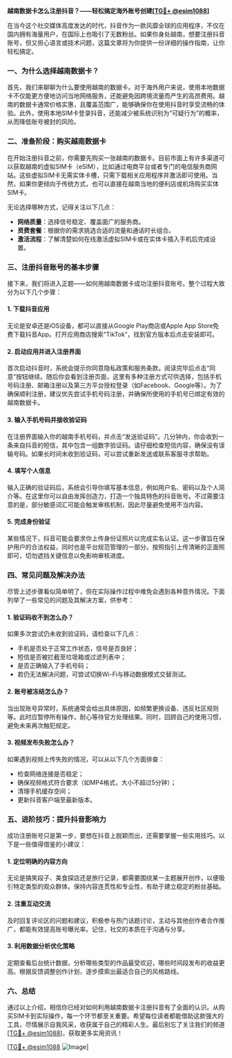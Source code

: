 **越南数据卡怎么注册抖音？——轻松搞定海外账号创建[[TG💪+ @esim1088](https://t.me/s/esim1088)]**

在当今这个社交媒体高度发达的时代，抖音作为一款风靡全球的应用程序，不仅在国内拥有海量用户，在国际上也吸引了无数粉丝。如果你身处越南，想要注册抖音账号，但又担心语言或技术问题，这篇文章将为你提供一份详细的操作指南，让你轻松搞定。

### 一、为什么选择越南数据卡？

首先，我们来聊聊为什么要使用越南的数据卡。对于海外用户来说，使用本地数据卡不仅能更方便地访问当地网络服务，还能避免因跨境流量而产生的高昂费用。越南的数据卡通常价格实惠，且覆盖范围广，能够确保你在使用抖音时享受流畅的体验。此外，使用本地SIM卡登录抖音，还能减少被系统识别为“可疑行为”的概率，从而降低账号被封的风险。

### 二、准备阶段：购买越南数据卡

在开始注册抖音之前，你需要先购买一张越南的数据卡。目前市面上有许多渠道可以获取越南的虚拟SIM卡（eSIM），比如通过电商平台或者专门的电信服务商网站。这些虚拟SIM卡无需实体卡槽，只需下载相关应用程序并激活即可使用。当然，如果你更倾向于传统方式，也可以直接在越南当地的便利店或机场购买实体SIM卡。

无论选择哪种方式，记得关注以下几点：
- **网络质量**：选择信号稳定、覆盖面广的服务商。
- **资费套餐**：根据你的需求挑选合适的流量和通话时长组合。
- **激活流程**：了解清楚如何在线激活虚拟SIM卡或在实体卡插入手机后完成设置。

### 三、注册抖音账号的基本步骤

接下来，我们将进入正题——如何用越南数据卡成功注册抖音账号。整个过程大致分为以下几个步骤：

#### 1. 下载抖音应用
无论是安卓还是iOS设备，都可以直接从Google Play商店或Apple App Store免费下载抖音App。打开应用商店搜索“TikTok”，找到官方版本后点击安装即可。

#### 2. 启动应用并进入注册界面
首次启动抖音时，系统会提示你同意隐私政策和服务条款。阅读完毕后点击“同意”按钮继续。随后你会看到注册页面，这里有多种注册方式可供选择，包括手机号码注册、邮箱注册以及第三方平台授权登录（如Facebook、Google等）。为了确保顺利注册，建议优先尝试手机号码注册，并确保所使用的手机号已绑定有效的越南数据卡。

#### 3. 输入手机号码并接收验证码
在注册界面输入你的越南手机号码，并点击“发送验证码”。几分钟内，你会收到一条来自抖音的短信，其中包含一组数字验证码。请仔细检查短信内容，确保没有误输号码。如果长时间未收到验证码，可以尝试重新发送或联系客服寻求帮助。

#### 4. 填写个人信息
输入正确的验证码后，系统会引导你填写基本信息，例如用户名、密码以及个人简介等。在这里你可以自由发挥创造力，打造一个独具特色的抖音账号。不过需要注意的是，部分敏感词汇可能会触发审核机制，因此尽量避免使用不当内容。

#### 5. 完成身份验证
某些情况下，抖音可能会要求你上传身份证照片以完成实名认证。这一步骤旨在保护用户的合法权益，同时也是平台规范管理的一部分。按照指引上传清晰的正面照即可，切勿遮挡关键信息以免影响审核进度。

### 四、常见问题及解决办法

尽管上述步骤看似简单明了，但在实际操作过程中难免会遇到各种意外情况。下面列举了一些常见的问题及其解决方案，供参考：

#### 1. 验证码收不到怎么办？
如果多次尝试仍未收到验证码，请检查以下几点：
- 手机是否处于正常工作状态，信号是否良好；
- 短信是否被拦截至垃圾箱或过滤列表中；
- 是否正确输入了手机号码；
- 若仍无法解决问题，可尝试切换Wi-Fi与移动数据模式交替测试。

#### 2. 账号被冻结怎么办？
当出现账号异常时，系统通常会给出具体原因，如频繁更换设备、违反社区规则等。此时应暂停所有操作，耐心等待官方处理结果。同时，回顾自己的使用习惯，避免未来再次触犯规定。

#### 3. 视频发布失败怎么办？
如果遇到视频上传失败的情况，可以从以下几个方面排查：
- 检查网络连接是否稳定；
- 确保视频格式符合要求（如MP4格式，大小不超过5分钟）；
- 清理手机缓存空间；
- 更新抖音客户端至最新版本。

### 五、进阶技巧：提升抖音影响力

成功注册账号只是第一步，要想在抖音上脱颖而出，还需要掌握一些实用技巧。以下是一些值得借鉴的小建议：

#### 1. 定位明确的内容方向
无论是搞笑段子、美食探店还是旅行记录，都需要围绕某一主题展开创作，以便吸引特定类型的观众群体。保持内容连贯性和专业性，有助于建立稳定的粉丝基础。

#### 2. 注重互动交流
及时回复评论区的问题和建议，积极参与热门话题讨论，主动与其他创作者合作推广，都能有效提高账号曝光率。记住，社交的本质在于沟通与分享。

#### 3. 利用数据分析优化策略
定期查看后台统计数据，分析哪些类型的作品最受欢迎，哪些时间段发布的收益更高。根据反馈调整创作计划，逐步摸索出最适合自己的风格路线。

### 六、总结

通过以上介绍，相信你已经对如何利用越南数据卡注册抖音有了全面的认识。从购买SIM卡到实际操作，每一个环节都至关重要。希望每位读者都能借助这款强大的工具，尽情展示自我风采，收获属于自己的精彩人生。最后别忘了关注我们的频道[[TG💪+ @esim1088](https://t.me/s/esim1088)]，获取更多实用资讯！

[[TG💪+ @esim1088](https://t.me/s/esim1088) ![Image](https://i.postimg.cc/4NQfJmqS/Snipaste-2025-05-13-00-14-12.png)]